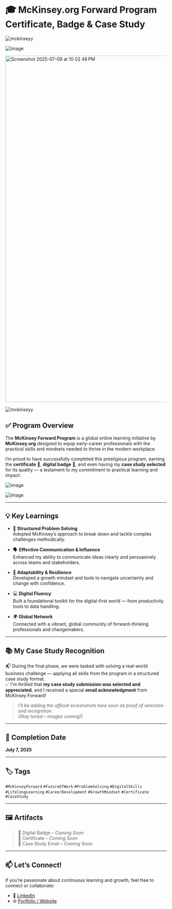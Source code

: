 # 🎓 McKinsey.org Forward Program Certificate, Badge & Case Study

![mckinseyy](https://github.com/user-attachments/assets/e96edfd5-2ce7-4ac5-9a87-c27125411d21)

![Image](https://github.com/user-attachments/assets/cf202826-e877-42bd-bd14-6b5afa268661)

<img width="1081" alt="Screenshot 2025-07-09 at 10 02 48 PM" src="https://github.com/user-attachments/assets/1496ce9f-ac02-4469-a571-24f2e54cdb2d" />

![mckinseyy](https://github.com/user-attachments/assets/28ef7c55-09a5-4bdf-8ed6-5a1a824e2b7d)


## ✅ Program Overview

The **McKinsey Forward Program** is a global online learning initiative by **McKinsey.org** designed to equip early-career professionals with the practical skills and mindsets needed to thrive in the modern workplace.

I’m proud to have successfully completed this prestigious program, earning the **certificate** 📜, **digital badge** 🏅, and even having my **case study selected** for its quality — a testament to my commitment to practical learning and impact.

![Image](https://github.com/user-attachments/assets/d35d04b9-7a6f-4b95-9591-a23a4146586e)

![Image](https://github.com/user-attachments/assets/cf202826-e877-42bd-bd14-6b5afa268661)

---

## 💡 Key Learnings

- 🧠 **Structured Problem Solving**  
  Adopted McKinsey’s approach to break down and tackle complex challenges methodically.

- 🗣️ **Effective Communication & Influence**  
  Enhanced my ability to communicate ideas clearly and persuasively across teams and stakeholders.

- 🔄 **Adaptability & Resilience**  
  Developed a growth mindset and tools to navigate uncertainty and change with confidence.

- 💻 **Digital Fluency**  
  Built a foundational toolkit for the digital-first world — from productivity tools to data handling.

- 🌍 **Global Network**  
  Connected with a vibrant, global community of forward-thinking professionals and changemakers.

---

## 📚 My Case Study Recognition

📬 During the final phase, we were tasked with solving a real-world business challenge — applying all skills from the program in a structured case study format.  
✅ I'm thrilled that **my case study submission was selected and appreciated**, and I received a special **email acknowledgment** from McKinsey Forward!

> _I’ll be adding the official screenshots here soon as proof of selection and recognition._  
> _(Stay tuned – images coming!)_

---

## 📅 Completion Date

**July 7, 2025**

---

## 🏷️ Tags

`#McKinseyForward` `#FutureOfWork` `#ProblemSolving` `#DigitalSkills`  
`#LifelongLearning` `#CareerDevelopment` `#GrowthMindset` `#Certificate` `#CaseStudy`

---

## 🖼️ Artifacts

> 🏅 Digital Badge – _Coming Soon_  
> 📜 Certificate – _Coming Soon_  
> 📖 Case Study Email – _Coming Soon_

---

## 📫 Let’s Connect!

If you’re passionate about continuous learning and growth, feel free to connect or collaborate:

- 🔗 [LinkedIn](https://www.linkedin.com/in/your-link/)
- 🌐 [Portfolio / Website](https://yourwebsite.com)
